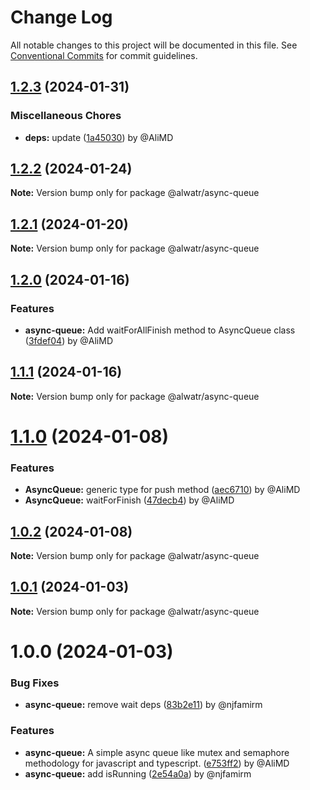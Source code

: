 # Change Log

All notable changes to this project will be documented in this file.
See [Conventional Commits](https://conventionalcommits.org) for commit guidelines.

## [1.2.3](https://github.com/Alwatr/nanolib/compare/@alwatr/async-queue@1.2.2...@alwatr/async-queue@1.2.3) (2024-01-31)

### Miscellaneous Chores

* **deps:** update ([1a45030](https://github.com/Alwatr/nanolib/commit/1a450305440b710a300787d4ca24b1ed8c6a39d7)) by @AliMD

## [1.2.2](https://github.com/Alwatr/nanolib/compare/@alwatr/async-queue@1.2.1...@alwatr/async-queue@1.2.2) (2024-01-24)

**Note:** Version bump only for package @alwatr/async-queue

## [1.2.1](https://github.com/Alwatr/nanolib/compare/@alwatr/async-queue@1.2.0...@alwatr/async-queue@1.2.1) (2024-01-20)

**Note:** Version bump only for package @alwatr/async-queue

## [1.2.0](https://github.com/Alwatr/nanolib/compare/@alwatr/async-queue@1.1.1...@alwatr/async-queue@1.2.0) (2024-01-16)

### Features

- **async-queue:** Add waitForAllFinish method to AsyncQueue class ([3fdef04](https://github.com/Alwatr/nanolib/commit/3fdef04244c515b727c9ccabfd21d7667b561a83)) by @AliMD

## [1.1.1](https://github.com/Alwatr/nanolib/compare/@alwatr/async-queue@1.1.0...@alwatr/async-queue@1.1.1) (2024-01-16)

**Note:** Version bump only for package @alwatr/async-queue

# [1.1.0](https://github.com/Alwatr/nanolib/compare/@alwatr/async-queue@1.0.2...@alwatr/async-queue@1.1.0) (2024-01-08)

### Features

- **AsyncQueue:** generic type for push method ([aec6710](https://github.com/Alwatr/nanolib/commit/aec6710041347452fa52bb2556e59d24bb0932a3)) by @AliMD
- **AsyncQueue:** waitForFinish ([47decb4](https://github.com/Alwatr/nanolib/commit/47decb44a21338393d0820e9a965bf27f22dfbcd)) by @AliMD

## [1.0.2](https://github.com/Alwatr/nanolib/compare/@alwatr/async-queue@1.0.1...@alwatr/async-queue@1.0.2) (2024-01-08)

**Note:** Version bump only for package @alwatr/async-queue

## [1.0.1](https://github.com/Alwatr/nanolib/compare/@alwatr/async-queue@1.0.0...@alwatr/async-queue@1.0.1) (2024-01-03)

**Note:** Version bump only for package @alwatr/async-queue

# 1.0.0 (2024-01-03)

### Bug Fixes

- **async-queue:** remove wait deps ([83b2e11](https://github.com/Alwatr/nanolib/commit/83b2e115a939b90049c4af8d1cd6c4ebee282bf8)) by @njfamirm

### Features

- **async-queue:** A simple async queue like mutex and semaphore methodology for javascript and typescript. ([e753ff2](https://github.com/Alwatr/nanolib/commit/e753ff29cf53e0e6bcdd9661666ee60300960db3)) by @AliMD
- **async-queue:** add isRunning ([2e54a0a](https://github.com/Alwatr/nanolib/commit/2e54a0a5200ccbfcc64e443728eb6d16513b4296)) by @njfamirm
